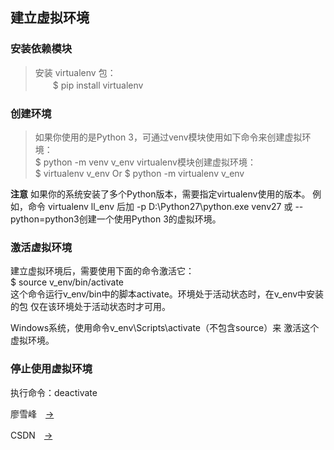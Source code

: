## 建立虚拟环境

### 安装依赖模块 ###
> 安装 virtualenv 包：
</br>　　$ pip install virtualenv

### 创建环境 ###
> 如果你使用的是Python 3，可通过venv模块使用如下命令来创建虚拟环境：
</br>$ python -m venv v_env
> virtualenv模块创建虚拟环境：
</br>$ virtualenv v_env Or $ python -m virtualenv v_env

**注意** 如果你的系统安装了多个Python版本，需要指定virtualenv使用的版本。
例如，命令 virtualenv ll_env 后加 -p D:\Python27\python.exe venv27 或 --python=python3创建一个使用Python 3的虚拟环境。

### 激活虚拟环境 ###
建立虚拟环境后，需要使用下面的命令激活它：</br>
$ source v_env/bin/activate</br>
这个命令运行v_env/bin中的脚本activate。环境处于活动状态时，在v_env中安装的包 仅在该环境处于活动状态时才可用。

Windows系统，使用命令v_env\Scripts\activate（不包含source）来 激活这个虚拟环境。

### 停止使用虚拟环境 ###
执行命令：deactivate

廖雪峰　[→](https://www.liaoxuefeng.com/wiki/0014316089557264a6b348958f449949df42a6d3a2e542c000/001432712108300322c61f256c74803b43bfd65c6f8d0d0000)

CSDN　[→](http://blog.csdn.net/geekun/article/details/51325383)
